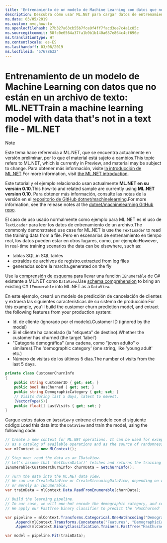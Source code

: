 ```yaml
---
title: 'Entrenamiento de un modelo de Machine Learning con datos que no están en un archivo de texto: ML.NET'
description: Descubra cómo usar ML.NET para cargar datos de entrenamiento que no sean archivos para el entrenamiento de modelos de Machine Learning como parte de la canalización de predicción.
ms.date: 03/05/2019
ms.custom: mvc,how-to
ms.openlocfilehash: 27b327a63cb55b7fce0f4ff7facd3ee7c4a1c85c
ms.sourcegitcommit: 58fc0e6564a37fa1b9b1b140a637e864c4cf696e
ms.translationtype: HT
ms.contentlocale: es-ES
ms.lasthandoff: 03/08/2019
ms.locfileid: "57678632"
---
```

# <a name="train-a-machine-learning-model-with-data-thats-not-in-a-text-file---mlnet"></a><span data-ttu-id="e5afe-103">Entrenamiento de un modelo de Machine Learning con datos que no están en un archivo de texto: ML.NET</span><span class="sxs-lookup"><span data-stu-id="e5afe-103">Train a machine learning model with data that's not in a text file - ML.NET</span></span>

> [!NOTE]
> <span data-ttu-id="e5afe-104">Este tema hace referencia a ML.NET, que se encuentra actualmente en versión preliminar, por lo que el material está sujeto a cambios.</span><span class="sxs-lookup"><span data-stu-id="e5afe-104">This topic refers to ML.NET, which is currently in Preview, and material may be subject to change.</span></span> <span data-ttu-id="e5afe-105">Para obtener más información, visite [la introducción de ML.NET](https://www.microsoft.com/net/learn/apps/machine-learning-and-ai/ml-dotnet).</span><span class="sxs-lookup"><span data-stu-id="e5afe-105">For more information, visit [the ML.NET introduction](https://www.microsoft.com/net/learn/apps/machine-learning-and-ai/ml-dotnet).</span></span>

<span data-ttu-id="e5afe-106">Este tutorial y el ejemplo relacionado usan actualmente **ML.NET en su versión 0.10**.</span><span class="sxs-lookup"><span data-stu-id="e5afe-106">This how-to and related sample are currently using **ML.NET version 0.10**.</span></span> <span data-ttu-id="e5afe-107">Para obtener más información, consulte las notas de la versión en el [repositorio de GitHub dotnet/machinelearning](https://github.com/dotnet/machinelearning/tree/master/docs/release-notes).</span><span class="sxs-lookup"><span data-stu-id="e5afe-107">For more information, see the release notes at the [dotnet/machinelearning GitHub repo](https://github.com/dotnet/machinelearning/tree/master/docs/release-notes).</span></span>

<span data-ttu-id="e5afe-108">El caso de uso usado normalmente como ejemplo para ML.NET es el uso de `TextLoader` para leer los datos de entrenamiento de un archivo.</span><span class="sxs-lookup"><span data-stu-id="e5afe-108">The commonly demonstrated use case for ML.NET is use the `TextLoader` to read the training data from a file.</span></span>
<span data-ttu-id="e5afe-109">Pero en escenarios de entrenamiento en tiempo real, los datos pueden estar en otros lugares, como, por ejemplo:</span><span class="sxs-lookup"><span data-stu-id="e5afe-109">However, in real-time training scenarios the data can be elsewhere, such as:</span></span>

* <span data-ttu-id="e5afe-110">tablas SQL.</span><span class="sxs-lookup"><span data-stu-id="e5afe-110">in SQL tables</span></span>
* <span data-ttu-id="e5afe-111">extraídos de archivos de registro.</span><span class="sxs-lookup"><span data-stu-id="e5afe-111">extracted from log files</span></span>
* <span data-ttu-id="e5afe-112">generados sobre la marcha.</span><span class="sxs-lookup"><span data-stu-id="e5afe-112">generated on the fly</span></span>

<span data-ttu-id="e5afe-113">Use la [comprensión de esquema](https://github.com/dotnet/machinelearning/tree/master/docs/code/SchemaComprehension.md) para llevar una función `IEnumerable` de C# existente a ML.NET como `DataView`.</span><span class="sxs-lookup"><span data-stu-id="e5afe-113">Use [schema comprehension](https://github.com/dotnet/machinelearning/tree/master/docs/code/SchemaComprehension.md) to bring an existing C# `IEnumerable` into ML.NET as a `DataView`.</span></span>

<span data-ttu-id="e5afe-114">En este ejemplo, creará un modelo de predicción de cancelación de clientes y extraerá las siguientes características de su sistema de producción:</span><span class="sxs-lookup"><span data-stu-id="e5afe-114">For this example, you'll build the customer churn prediction model, and extract the following features from your production system:</span></span>

* <span data-ttu-id="e5afe-115">Id. de cliente (ignorado por el modelo).</span><span class="sxs-lookup"><span data-stu-id="e5afe-115">Customer ID (ignored by the model)</span></span>
* <span data-ttu-id="e5afe-116">Si el cliente ha cancelado (la "etiqueta" de destino).</span><span class="sxs-lookup"><span data-stu-id="e5afe-116">Whether the customer has churned (the target 'label')</span></span>
* <span data-ttu-id="e5afe-117">"Categoría demográfica" (una cadena, como "joven adulto" o similares).</span><span class="sxs-lookup"><span data-stu-id="e5afe-117">The 'demographic category' (one string, like 'young adult' etc.)</span></span>
* <span data-ttu-id="e5afe-118">Número de visitas de los últimos 5 días.</span><span class="sxs-lookup"><span data-stu-id="e5afe-118">The number of visits from the last 5 days.</span></span>

```csharp
private class CustomerChurnInfo
{
    public string CustomerID { get; set; }
    public bool HasChurned { get; set; }
    public string DemographicCategory { get; set; }
    // Visits during last 5 days, latest to newest.
    [VectorType(5)]
    public float[] LastVisits { get; set; }
}
```

<span data-ttu-id="e5afe-119">Cargue estos datos en `DataView` y entrene el modelo con el siguiente código:</span><span class="sxs-lookup"><span data-stu-id="e5afe-119">Load this data into the `DataView` and train the model, using the following code:</span></span>

```csharp
// Create a new context for ML.NET operations. It can be used for exception tracking and logging,
// as a catalog of available operations and as the source of randomness.
var mlContext = new MLContext();

// Step one: read the data as an IDataView.
// Let's assume that 'GetChurnData()' fetches and returns the training data from somewhere.
IEnumerable<CustomerChurnInfo> churnData = GetChurnInfo();

// Turn the data into the ML.NET data view.
// We can use CreateDataView or CreateStreamingDataView, depending on whether 'churnData' is an IList,
// or merely an IEnumerable.
var trainData = mlContext.Data.ReadFromEnumerable(churnData);

// Build the learning pipeline.
// In our case, we will one-hot encode the demographic category, and concatenate that with the number of visits.
// We apply our FastTree binary classifier to predict the 'HasChurned' label.

var pipeline = mlContext.Transforms.Categorical.OneHotEncoding("DemographicCategory")
    .Append(mlContext.Transforms.Concatenate("Features", "DemographicCategory", "LastVisits"))
    .Append(mlContext.BinaryClassification.Trainers.FastTree("HasChurned", "Features", numTrees: 20));

var model = pipeline.Fit(trainData);
```
